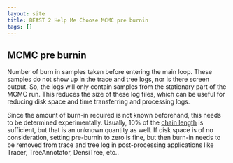 ```yaml
---
layout: site
title: BEAST 2 Help Me Choose MCMC pre burnin
tags: []
---
```


## MCMC pre burnin

Number of burn in samples taken before entering the main loop. 
These samples do not show up in the trace and tree logs, nor is there screen output.
So, the logs will only contain samples from the stationary part of the MCMC run. 
This reduces the size of these log files, which can be useful for reducing disk space and time transferring and processing logs.

Since the amount of burn-in required is not known beforehand, this needs to be determined experimentally.
Usually, 10% of the [chain length](../chainLength/) is sufficient, but that is an unknown quantity as well.
If disk space is of no consideration, setting pre-burnin to zero is fine, but then burn-in needs to be removed from trace and tree log in post-processing applications like Tracer, TreeAnnotator, DensiTree, etc..
